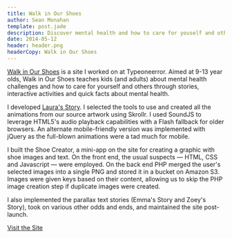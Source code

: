 ```yaml
---
title: Walk in Our Shoes
author: Sean Monahan
template: post.jade
description: Discover mental health and how to care for youself and others.
date: 2014-05-12
header: header.png
headerCopy: Walk in Our Shoes
---
```


<a href="http://walkinourshoes.org/" target="_blank">Walk in Our Shoes</a> is a site I worked on at Typeoneerror. Aimed at 9-13 year olds, Walk in Our Shoes teaches kids (and adults) about mental health challenges and how to care for yourself and others through stories, interactive activities and quick facts about mental health.

I developed <a href="http://walkinourshoes.org/our-stories/laura" target="_blank">Laura's Story</a>. I selected the tools to use and created all the animations from our source artwork using Skrollr. I used SoundJS to leverage HTML5's audio playback capabilities with a Flash fallback for older browsers. An alternate mobile-friendly version was implemented with jQuery as the full-blown animations were a tad much for mobile.

I built the Shoe Creator, a mini-app on the site for creating a graphic with shoe images and text. On the front end, the usual suspects &mdash; HTML, CSS and Javascript &mdash; were employed. On the back end PHP merged the user's selected images into a single PNG and stored it in a bucket on Amazon S3. Images were given keys based on their content, allowing us to skip the PHP image creation step if duplicate images were created.

I also implemented the parallax text stories (Emma's Story and Zoey's Story), took on various other odds and ends, and maintained the site post-launch.

<a href="http://walkinourshoes.org/" target="_blank">Visit the Site</a>
